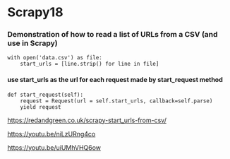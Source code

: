# Scrapy18

### Demonstration of how to read a list of URLs from a CSV (and use in Scrapy)

    with open('data.csv') as file:
        start_urls = [line.strip() for line in file]

#### use start_urls as the url for each request made by start_request method

    def start_request(self):
        request = Request(url = self.start_urls, callback=self.parse)
        yield request
        
https://redandgreen.co.uk/scrapy-start_urls-from-csv/

https://youtu.be/niLzURng4co

https://youtu.be/uiUMhVHQ6ow

